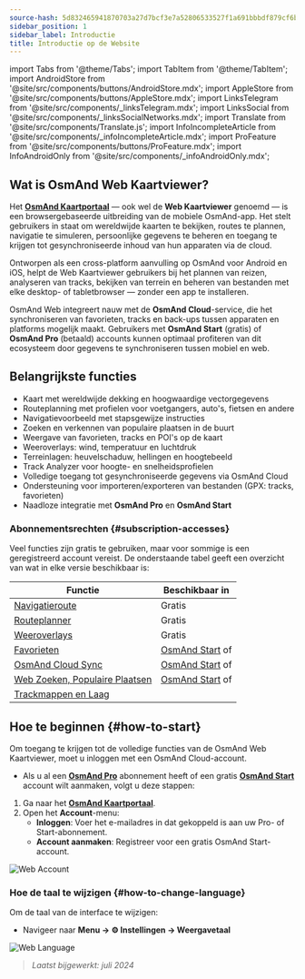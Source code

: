 ```yaml
---
source-hash: 5d832465941870703a27d7bcf3e7a52806533527f1a691bbbdf879cf6b4e0def
sidebar_position: 1
sidebar_label: Introductie
title: Introductie op de Website
---
```

import Tabs from '@theme/Tabs';
import TabItem from '@theme/TabItem';
import AndroidStore from '@site/src/components/buttons/AndroidStore.mdx';
import AppleStore from '@site/src/components/buttons/AppleStore.mdx';
import LinksTelegram from '@site/src/components/_linksTelegram.mdx';
import LinksSocial from '@site/src/components/_linksSocialNetworks.mdx';
import Translate from '@site/src/components/Translate.js';
import InfoIncompleteArticle from '@site/src/components/_infoIncompleteArticle.mdx';
import ProFeature from '@site/src/components/buttons/ProFeature.mdx';
import InfoAndroidOnly from '@site/src/components/_infoAndroidOnly.mdx';


<InfoIncompleteArticle/>

## Wat is OsmAnd Web Kaartviewer?

Het [**OsmAnd Kaartportaal**](https://osmand.net/map) — ook wel de **Web Kaartviewer** genoemd — is een browsergebaseerde uitbreiding van de mobiele OsmAnd-app. Het stelt gebruikers in staat om wereldwijde kaarten te bekijken, routes te plannen, navigatie te simuleren, persoonlijke gegevens te beheren en toegang te krijgen tot gesynchroniseerde inhoud van hun apparaten via de cloud.

Ontworpen als een cross-platform aanvulling op OsmAnd voor Android en iOS, helpt de Web Kaartviewer gebruikers bij het plannen van reizen, analyseren van tracks, bekijken van terrein en beheren van bestanden met elke desktop- of tabletbrowser — zonder een app te installeren.

OsmAnd Web integreert nauw met de **OsmAnd Cloud**-service, die het synchroniseren van favorieten, tracks en back-ups tussen apparaten en platforms mogelijk maakt. Gebruikers met **OsmAnd Start** (gratis) of **OsmAnd Pro** (betaald) accounts kunnen optimaal profiteren van dit ecosysteem door gegevens te synchroniseren tussen mobiel en web.



## Belangrijkste functies

- Kaart met wereldwijde dekking en hoogwaardige vectorgegevens
- Routeplanning met profielen voor voetgangers, auto's, fietsen en andere
- Navigatievoorbeeld met stapsgewijze instructies
- Zoeken en verkennen van populaire plaatsen in de buurt
- Weergave van favorieten, tracks en POI's op de kaart
- Weeroverlays: wind, temperatuur en luchtdruk
- Terreinlagen: heuvelschaduw, hellingen en hoogtebeeld
- Track Analyzer voor hoogte- en snelheidsprofielen
- Volledige toegang tot gesynchroniseerde gegevens via OsmAnd Cloud
- Ondersteuning voor importeren/exporteren van bestanden (GPX: tracks, favorieten)
- Naadloze integratie met **OsmAnd Pro** en **OsmAnd Start**



### Abonnementsrechten {#subscription-accesses}

Veel functies zijn gratis te gebruiken, maar voor sommige is een geregistreerd account vereist.
De onderstaande tabel geeft een overzicht van wat in elke versie beschikbaar is:

| Functie | Beschikbaar in |
|--------|--------------|
| [Navigatieroute](./planner.md) | Gratis |
| [Routeplanner](./planner.md) | Gratis |
| [Weeroverlays](./web-map.md) | Gratis |
| [Favorieten](./web-map.md) | [OsmAnd Start](https://osmand.net/blog/start) of <ProFeature/> |
| [OsmAnd Cloud Sync](./web-cloud.md) | [OsmAnd Start](https://osmand.net/blog/start) of <ProFeature/> |
| [Web Zoeken, Populaire Plaatsen](./web-search.md) | [OsmAnd Start](https://osmand.net/blog/start) of <ProFeature/> |
| [Trackmappen en Laag](./web-map.md) | <ProFeature/> |


## Hoe te beginnen {#how-to-start}

Om toegang te krijgen tot de volledige functies van de OsmAnd Web Kaartviewer, moet u inloggen met een OsmAnd Cloud-account.

- Als u al een [**OsmAnd Pro**](../personal/osmand-cloud.md#login) abonnement heeft of een gratis [**OsmAnd Start**](../personal/osmand-cloud.md#osmand-start) account wilt aanmaken, volgt u deze stappen:

1. Ga naar het [**OsmAnd Kaartportaal**](https://osmand.net/map).
2. Open het **Account**-menu:
   - **Inloggen**: Voer het e-mailadres in dat gekoppeld is aan uw Pro- of Start-abonnement.
   - **Account aanmaken**: Registreer voor een gratis OsmAnd Start-account.

![Web Account](@site/static/img/web/web_account.png)



### Hoe de taal te wijzigen {#how-to-change-language}

Om de taal van de interface te wijzigen:

- Navigeer naar **Menu → ⚙ Instellingen → Weergavetaal**

![Web Language](@site/static/img/web/web_language.png)


> *Laatst bijgewerkt: juli 2024*